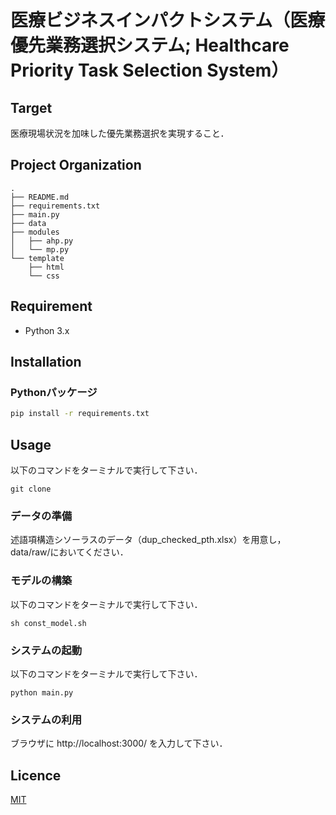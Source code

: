 # 医療ビジネスインパクトシステム（医療優先業務選択システム; Healthcare Priority Task Selection System）

## Target

医療現場状況を加味した優先業務選択を実現すること．

## Project Organization

    .
    ├── README.md
    ├── requirements.txt
    ├── main.py
    ├── data
    ├── modules
    │   ├── ahp.py
    │   └── mp.py
    └── template
        ├── html
        └── css

## Requirement

* Python 3.x

## Installation

### Pythonパッケージ

```bash
pip install -r requirements.txt
```

## Usage

以下のコマンドをターミナルで実行して下さい．
```shell
git clone 
```

### データの準備

述語項構造シソーラスのデータ（dup_checked_pth.xlsx）を用意し，data/raw/においてください．

### モデルの構築

以下のコマンドをターミナルで実行して下さい．
```shell
sh const_model.sh
```

### システムの起動

以下のコマンドをターミナルで実行して下さい．
```shell
python main.py
```

### システムの利用

ブラウザに http://localhost:3000/ を入力して下さい．

## Licence

[MIT](https://github.com/tcnksm/tool/blob/master/LICENCE)

